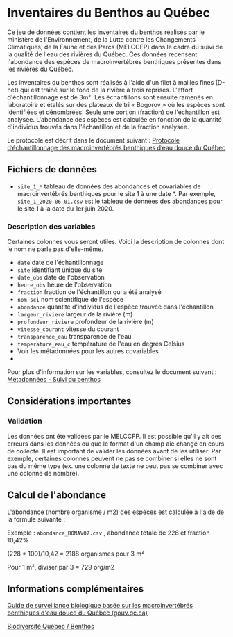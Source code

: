 # Inventaires du Benthos au Québec

Ce jeu de données contient les inventaires du benthos réalisés par le ministère de l'Environnement, de la Lutte contre les Changements Climatiques, de la Faune et des Parcs (MELCCFP) dans le cadre du suivi de la qualité de l'eau des rivières du Québec. Ces données recensent l'abondance des espèces de macroinvertébrés benthiques présentes dans les rivières du Québec. 

Les inventaires du benthos sont réalisés à l'aide d'un filet à mailles fines (D-net) qui est traîné sur le fond de la rivière à trois reprises. L'effort d'échantillonnage est de 3m². Les échantillons sont ensuite ramenés en laboratoire et étalés sur des plateaux de tri « Bogorov » où les espèces sont identifiées et dénombrées. Seule une portion (fraction) de l'échantillon est analysée. L'abondance des espèces est calculée en fonction de la quantité d'individus trouvés dans l'échantillon et de la fraction analysée.

Le protocole est décrit dans le document suivant : [Protocole d’échantillonnage des macroinvertébrés benthiques d’eau douce du Québec](https://www.environnement.gouv.qc.ca/eau/eco_aqua/macroinvertebre/protocole/index.htm)


## Fichiers de données

- `site_1_*` tableau de données des abondances et covariables de macroinvertébrés benthiques pour le site 1 à une date *. Par exemple, `site_1_2020-06-01.csv` est le tableau de données des abondances pour le site 1 à la date du 1er juin 2020.

### Description des variables

Certaines colonnes vous seront utiles. Voici la description de colonnes dont le nom ne parle pas d'elle-même.

- `date` date de l'échantillonnage
- `site` identifiant unique du site
- `date_obs` date de l'observation
- `heure_obs` heure de l'observation
- `fraction` fraction de l'échantillon qui a été analysé
- `nom_sci` nom scientifique de l'espèce
- `abondance` quantité d'individus de l'espèce trouvée dans l'échantillon
- `largeur_riviere` largeur de la rivière (m)
- `profondeur_riviere` profondeur de la rivière (m)
- `vitesse_courant` vitesse du courant
- `transparence_eau` transparence de l'eau
- `temperature_eau_c` température de l'eau en degrés Celsius
- Voir les métadonnées pour les autres covariables 
- 
Pour plus d'information sur les variables, consultez le document suivant : [Métadonnées - Suivi du benthos](https://www.donneesquebec.ca/recherche/dataset/suivi-du-benthos/resource/ecb8b75f-7e4d-4729-be61-b3330d02d165)


## Considérations importantes

### Validation

Les données ont été validées par le MELCCFP. Il est possible qu'il y ait des erreurs dans les données ou que le format d'un champ aie changé en cours de collecte. Il est important de valider les données avant de les utiliser. Par exemple, certaines colonnes peuvent ne pas se combiner si elles ne sont pas du même type (ex. une colonne de texte ne peut pas se combiner avec une colonne de nombre).


## Calcul de l'abondance

L'abondance (nombre organisme / m2) des espèces est calculée à l'aide de la formule suivante :

Exemple : `abondance_BONAV07.csv` , abondance totale de 228 et fraction 10,42% 

(228 * 100)/10,42 = 2188 organismes pour 3 m²

Pour 1 m², diviser par 3 = 729 org/m2


## Informations complémentaires

[Guide de surveillance biologique basée sur les macroinvertébrés benthiques d'eau douce du Québec (gouv.qc.ca)](https://can01.safelinks.protection.outlook.com/?url=https%3A%2F%2Fwww.environnement.gouv.qc.ca%2Feau%2Feco_aqua%2Fmacroinvertebre%2Fsurveillance%2Fbenthiques.pdf&data=05%7C01%7CVictor.Cameron%40USherbrooke.ca%7C10921baf6084499beec908db9cd34465%7C3a5a8744593545f99423b32c3a5de082%7C0%7C0%7C638276203602274357%7CUnknown%7CTWFpbGZsb3d8eyJWIjoiMC4wLjAwMDAiLCJQIjoiV2luMzIiLCJBTiI6Ik1haWwiLCJXVCI6Mn0%3D%7C3000%7C%7C%7C&sdata=qbhPytqLNVgiZOxd9U5xnalCKdIepokrfuwgZf%2Bu%2FFU%3D&reserved=0)

[Biodiversité Québec / Benthos](https://biodiversite-quebec.ca/fr/inventaires/inventaires/benthos)

